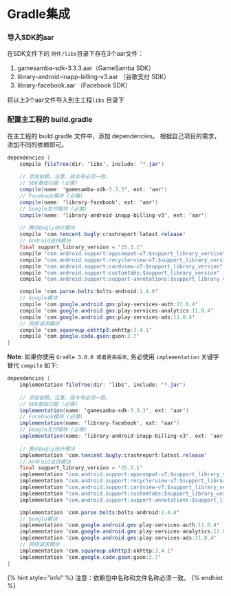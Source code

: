 # Gradle集成

### 导入SDK的aar

在SDK文件下的  `附件/libs`目录下存在3个aar文件：

1. gamesamba-sdk-3.3.3.aar（GameSamba SDK）
2. library-android-inapp-billing-v3.aar （谷歌支付 SDK）
3. library-facebook.aar （Facebook SDK）

将以上3个aar文件导入到主工程`libs` 目录下

### 配置主工程的  build.gradle

在主工程的 build.gradle 文件中，添加 dependencies。 根据自己项目的需求，添加不同的依赖即可。

```java
dependencies {
	compile fileTree(dir: 'libs', include: '*.jar')
	
	// 添加依赖。注意，版本号必须一致。
	// SDK基础功能 (必需)
	compile(name: 'gamesamba-sdk-3.3.3', ext: 'aar')
	// Facebook模块 (必需)
	compile(name: 'library-facebook', ext: 'aar')
	// Google支付模块 (必需)
	compile(name: 'library-android-inapp-billing-v3', ext: 'aar')
	
	// 腾讯bugly统计模块
    compile 'com.tencent.bugly:crashreport:latest.release'
    // Android支持模块
    final support_library_version = '25.3.1'
    compile "com.android.support:appcompat-v7:$support_library_version"
    compile "com.android.support:recyclerview-v7:$support_library_version"
    compile "com.android.support:cardview-v7:$support_library_version"
    compile "com.android.support:customtabs:$support_library_version"
    compile "com.android.support:support-annotations:$support_library_version"

    compile 'com.parse.bolts:bolts-android:1.4.0'
    // Google模块
    compile 'com.google.android.gms:play-services-auth:11.0.4'
    compile 'com.google.android.gms:play-services-analytics:11.0.4'
    compile 'com.google.android.gms:play-services-ads:11.0.4'
    // 网络请求模块
    compile 'com.squareup.okhttp3:okhttp:3.4.1'
    compile 'com.google.code.gson:gson:2.7'
}
```

**Note**: 如果你使用 `Gradle 3.0.0 或者更高版本`, 务必使用 `implementation` 关键字替代 `compile` 如下:

```java
dependencies {
	implementation fileTree(dir: 'libs', include: '*.jar')
	
	// 添加依赖。注意，版本号必须一致。
	// SDK基础功能 (必需)
	implementation(name: 'gamesamba-sdk-3.3.3', ext: 'aar')
	// Facebook模块 (必需)
	implementation(name: 'library-facebook', ext: 'aar')
	// Google支付模块 (必需)
	implementation(name: 'library-android-inapp-billing-v3', ext: 'aar')
	
	// 腾讯bugly统计模块
    implementation 'com.tencent.bugly:crashreport:latest.release'
    // Android支持模块
    final support_library_version = '25.3.1'
    implementation "com.android.support:appcompat-v7:$support_library_version"
    implementation "com.android.support:recyclerview-v7:$support_library_version"
    implementation "com.android.support:cardview-v7:$support_library_version"
    implementation "com.android.support:customtabs:$support_library_version"
    implementation "com.android.support:support-annotations:$support_library_version"

    implementation 'com.parse.bolts:bolts-android:1.4.0'
    // Google模块
    implementation 'com.google.android.gms:play-services-auth:11.0.4'
    implementation 'com.google.android.gms:play-services-analytics:11.0.4'
    implementation 'com.google.android.gms:play-services-ads:11.0.4'
    // 网络请求模块
    implementation 'com.squareup.okhttp3:okhttp:3.4.1'
    implementation 'com.google.code.gson:gson:2.7'
}
```

{% hint style="info" %}
 注意：依赖包中名称和文件名称必须一致。
{% endhint %}



